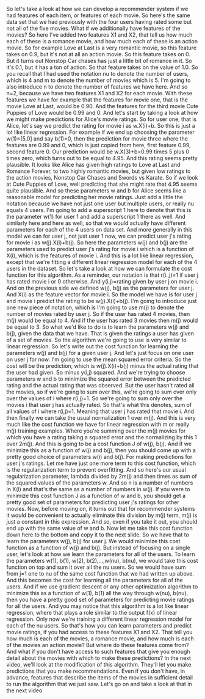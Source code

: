 So let's take a look at how we can develop a recommender system if we had features of each item, or features of each movie. So here's the same data set that we had previously with the four users having rated some but not all of the five movies. What if we additionally have features of the movies? So here I've added two features X1 and X2, that tell us how much each of these is a romance movie, and how much each of these is an action movie. So for example Love at Last is a very romantic movie, so this feature takes on 0.9, but it's not at all an action movie. So this feature takes on 0. But it turns out Nonstop Car chases has just a little bit of romance in it. So it's 0.1, but it has a ton of action. So that feature takes on the value of 1.0. So you recall that I had used the notation nu to denote the number of users, which is 4 and m to denote the number of movies which is 5. I'm going to also introduce n to denote the number of features we have here. And so n=2, because we have two features X1 and X2 for each movie. With these features we have for example that the features for movie one, that is the movie Love at Last, would be 0.90. And the features for the third movie Cute Puppies of Love would be 0.99 and 0. And let's start by taking a look at how we might make predictions for Alice's movie ratings. So for user one, that is Alice, let's say we predict the rating for movie i as w.X(i)+b. So this is just a lot like linear regression. For example if we end up choosing the parameter w(1)=[5,0] and say b(1)=0, then the prediction for movie three where the features are 0.99 and 0, which is just copied from here, first feature 0.99, second feature 0. Our prediction would be w.X(3)+b=0.99 times 5 plus 0 times zero, which turns out to be equal to 4.95. And this rating seems pretty plausible. It looks like Alice has given high ratings to Love at Last and Romance Forever, to two highly romantic movies, but given low ratings to the action movies, Nonstop Car Chases and Swords vs Karate. So if we look at Cute Puppies of Love, well predicting that she might rate that 4.95 seems quite plausible. And so these parameters w and b for Alice seems like a reasonable model for predicting her movie ratings. Just add a little the notation because we have not just one user but multiple users, or really nu equals 4 users. I'm going to add a superscript 1 here to denote that this is the parameter w(1) for user 1 and add a superscript 1 there as well. And similarly here and here as well, so that we would actually have different parameters for each of the 4 users on data set. And more generally in this model we can for user j, not just user 1 now, we can predict user j's rating for movie i as w(j).X(i)+b(j). So here the parameters w(j) and b(j) are the parameters used to predict user j's rating for movie i which is a function of X(i), which is the features of movie i. And this is a lot like linear regression, except that we're fitting a different linear regression model for each of the 4 users in the dataset. So let's take a look at how we can formulate the cost function for this algorithm. As a reminder, our notation is that r(i.,j)=1 if user j has rated movie i or 0 otherwise. And y(i,j)=rating given by user j on movie i. And on the previous side we defined w(j), b(j) as the parameters for user j. And X(i) as the feature vector for movie i. So the model we have is for user j and movie i predict the rating to be w(j).X(i)+b(j). I'm going to introduce just one new piece of notation, which is I'm going to use m(j) to denote the number of movies rated by user j. So if the user has rated 4 movies, then m(j) would be equal to 4. And if the user has rated 3 movies then m(j) would be equal to 3. So what we'd like to do is to learn the parameters w(j) and b(j), given the data that we have. That is given the ratings a user has given of a set of movies. So the algorithm we're going to use is very similar to linear regression. So let's write out the cost function for learning the parameters w(j) and b(j) for a given user j. And let's just focus on one user on user j for now. I'm going to use the mean squared error criteria. So the cost will be the prediction, which is w(j).X(i)+b(j) minus the actual rating that the user had given. So minus y(i,j) squared. And we're trying to choose parameters w and b to minimize the squared error between the predicted rating and the actual rating that was observed. But the user hasn't rated all the movies, so if we're going to sum over this, we're going to sum over only over the values of i where r(i,j)=1. So we're going to sum only over the movies i that user j has actually rated. So that's what this denotes, sum of all values of i where r(i,j)=1. Meaning that user j has rated that movie i. And then finally we can take the usual normalization 1 over m(j). And this is very much like the cost function we have for linear regression with m or really m(j) training examples. Where you're summing over the m(j) movies for which you have a rating taking a squared error and the normalizing by this 1 over 2m(j). And this is going to be a cost function J of w(j), b(j). And if we minimize this as a function of w(j) and b(j), then you should come up with a pretty good choice of parameters w(i) and b(j). For making predictions for user j's ratings. Let me have just one more term to this cost function, which is the regularization term to prevent overfitting. And so here's our usual regularization parameter, lambda divided by 2m(j) and then times as sum of the squared values of the parameters w. And so n is a number of numbers in X(i) and that's the same as a number of numbers in w(j). If you were to minimize this cost function J as a function of w and b, you should get a pretty good set of parameters for predicting user j's ratings for other movies. Now, before moving on, it turns out that for recommender systems it would be convenient to actually eliminate this division by m(j) term, m(j) is just a constant in this expression. And so, even if you take it out, you should end up with the same value of w and b. Now let me take this cost function down here to the bottom and copy it to the next slide. So we have that to learn the parameters w(j), b(j) for user j. We would minimize this cost function as a function of w(j) and b(j). But instead of focusing on a single user, let's look at how we learn the parameters for all of the users. To learn the parameters w(1), b(1), w(2), b(2),...,w(nu), b(nu), we would take this cost function on top and sum it over all the nu users. So we would have sum from j=1 one to nu of the same cost function that we had written up above. And this becomes the cost for learning all the parameters for all of the users. And if we use gradient descent or any other optimization algorithm to minimize this as a function of w(1), b(1) all the way through w(nu), b(nu), then you have a pretty good set of parameters for predicting movie ratings for all the users. And you may notice that this algorithm is a lot like linear regression, where that plays a role similar to the output f(x) of linear regression. Only now we're training a different linear regression model for each of the nu users. So that's how you can learn parameters and predict movie ratings, if you had access to these features X1 and X2. That tell you how much is each of the movies, a romance movie, and how much is each of the movies an action movie? But where do these features come from? And what if you don't have access to such features that give you enough detail about the movies with which to make these predictions? In the next video, we'll look at the modification of this algorithm. They'll let you make predictions that you make recommendations. Even if you don't have, in advance, features that describe the items of the movies in sufficient detail to run the algorithm that we just saw. Let's go on and take a look at that in the next video